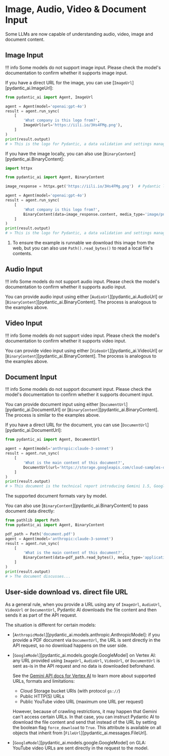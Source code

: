# Image, Audio, Video & Document Input

Some LLMs are now capable of understanding audio, video, image and document content.

## Image Input

!!! info
    Some models do not support image input. Please check the model's documentation to confirm whether it supports image input.

If you have a direct URL for the image, you can use [`ImageUrl`][pydantic_ai.ImageUrl]:

```py {title="image_input.py" test="skip" lint="skip"}
from pydantic_ai import Agent, ImageUrl

agent = Agent(model='openai:gpt-4o')
result = agent.run_sync(
    [
        'What company is this logo from?',
        ImageUrl(url='https://iili.io/3Hs4FMg.png'),
    ]
)
print(result.output)
# > This is the logo for Pydantic, a data validation and settings management library in Python.
```

If you have the image locally, you can also use [`BinaryContent`][pydantic_ai.BinaryContent]:

```py {title="local_image_input.py" test="skip" lint="skip"}
import httpx

from pydantic_ai import Agent, BinaryContent

image_response = httpx.get('https://iili.io/3Hs4FMg.png')  # Pydantic logo

agent = Agent(model='openai:gpt-4o')
result = agent.run_sync(
    [
        'What company is this logo from?',
        BinaryContent(data=image_response.content, media_type='image/png'),  # (1)!
    ]
)
print(result.output)
# > This is the logo for Pydantic, a data validation and settings management library in Python.
```

1. To ensure the example is runnable we download this image from the web, but you can also use `Path().read_bytes()` to read a local file's contents.

## Audio Input

!!! info
    Some models do not support audio input. Please check the model's documentation to confirm whether it supports audio input.

You can provide audio input using either [`AudioUrl`][pydantic_ai.AudioUrl] or [`BinaryContent`][pydantic_ai.BinaryContent]. The process is analogous to the examples above.

## Video Input

!!! info
    Some models do not support video input. Please check the model's documentation to confirm whether it supports video input.

You can provide video input using either [`VideoUrl`][pydantic_ai.VideoUrl] or [`BinaryContent`][pydantic_ai.BinaryContent]. The process is analogous to the examples above.

## Document Input

!!! info
    Some models do not support document input. Please check the model's documentation to confirm whether it supports document input.

You can provide document input using either [`DocumentUrl`][pydantic_ai.DocumentUrl] or [`BinaryContent`][pydantic_ai.BinaryContent]. The process is similar to the examples above.

If you have a direct URL for the document, you can use [`DocumentUrl`][pydantic_ai.DocumentUrl]:

```py {title="document_input.py" test="skip" lint="skip"}
from pydantic_ai import Agent, DocumentUrl

agent = Agent(model='anthropic:claude-3-sonnet')
result = agent.run_sync(
    [
        'What is the main content of this document?',
        DocumentUrl(url='https://storage.googleapis.com/cloud-samples-data/generative-ai/pdf/2403.05530.pdf'),
    ]
)
print(result.output)
# > This document is the technical report introducing Gemini 1.5, Google's latest large language model...
```

The supported document formats vary by model.

You can also use [`BinaryContent`][pydantic_ai.BinaryContent] to pass document data directly:

```py {title="binary_content_input.py" test="skip" lint="skip"}
from pathlib import Path
from pydantic_ai import Agent, BinaryContent

pdf_path = Path('document.pdf')
agent = Agent(model='anthropic:claude-3-sonnet')
result = agent.run_sync(
    [
        'What is the main content of this document?',
        BinaryContent(data=pdf_path.read_bytes(), media_type='application/pdf'),
    ]
)
print(result.output)
# > The document discusses...
```

## User-side download vs. direct file URL

As a general rule, when you provide a URL using any of `ImageUrl`, `AudioUrl`, `VideoUrl` or `DocumentUrl`, Pydantic AI downloads the file content and then sends it as part of the API request.

The situation is different for certain models:

- [`AnthropicModel`][pydantic_ai.models.anthropic.AnthropicModel]: if you provide a PDF document via `DocumentUrl`, the URL is sent directly in the API request, so no download happens on the user side.

- [`GoogleModel`][pydantic_ai.models.google.GoogleModel] on Vertex AI: any URL provided using `ImageUrl`, `AudioUrl`, `VideoUrl`, or `DocumentUrl` is sent as-is in the API request and no data is downloaded beforehand.

  See the [Gemini API docs for Vertex AI](https://cloud.google.com/vertex-ai/generative-ai/docs/model-reference/inference#filedata) to learn more about supported URLs, formats and limitations:

  - Cloud Storage bucket URIs (with protocol `gs://`)
  - Public HTTP(S) URLs
  - Public YouTube video URL (maximum one URL per request)

  However, because of crawling restrictions, it may happen that Gemini can't access certain URLs. In that case, you can instruct Pydantic AI to download the file content and send that instead of the URL by setting the boolean flag `force_download` to `True`. This attribute is available on all objects that inherit from [`FileUrl`][pydantic_ai.messages.FileUrl].

- [`GoogleModel`][pydantic_ai.models.google.GoogleModel] on GLA: YouTube video URLs are sent directly in the request to the model.

